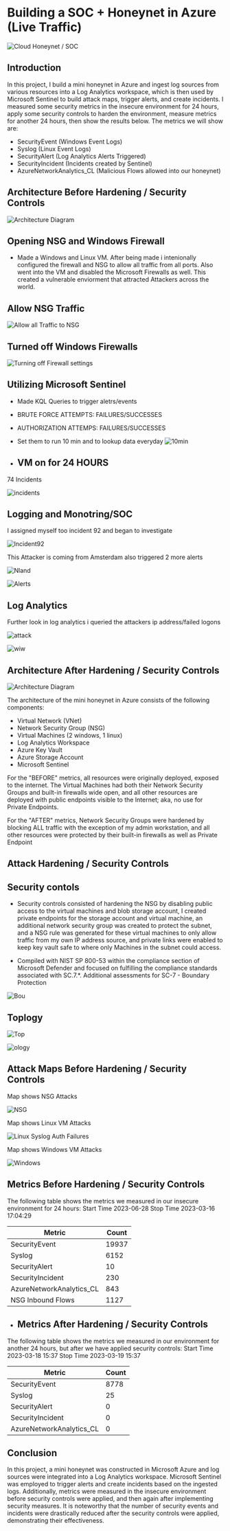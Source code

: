 
# Building a SOC + Honeynet in Azure (Live Traffic)
![Cloud Honeynet / SOC](https://i.imgur.com/7OWSykQ.png)

## Introduction

In this project, I build a mini honeynet in Azure and ingest log sources from various resources into a Log Analytics workspace, which is then used by Microsoft Sentinel to build attack maps, trigger alerts, and create incidents. I measured some security metrics in the insecure environment for 24 hours, apply some security controls to harden the environment, measure metrics for another 24 hours, then show the results below. The metrics we will show are:

- SecurityEvent (Windows Event Logs)
- Syslog (Linux Event Logs)
- SecurityAlert (Log Analytics Alerts Triggered)
- SecurityIncident (Incidents created by Sentinel)
- AzureNetworkAnalytics_CL (Malicious Flows allowed into our honeynet)

## Architecture Before Hardening / Security Controls
![Architecture Diagram](https://i.imgur.com/aBDwnKb.jpg)

## Opening NSG and Windows Firewall

- Made a Windows and Linux VM. After being made i intenionally configured the firewall and NSG to allow all traffic from all ports. Also went into the VM and disabled the Microsoft Firewalls as well. This created a vulnerable enviorment that attracted Attackers across the world.

## Allow NSG Traffic
![Allow all Traffic to NSG](https://imgur.com/wMp1PF0.jpg)

## Turned off Windows Firewalls
![Turning off Firewall settings](https://imgur.com/9wSKUL7.jpg)


## Utilizing Microsoft Sentinel

- Made KQL Queries to trigger aletrs/events
- BRUTE FORCE ATTEMPTS: FAILURES/SUCCESSES
- AUTHORIZATION ATTEMPS: FAILURES/SUCCESSES

- Set them to run 10 min and to lookup data everyday
![10min](https://imgur.com/WhWDdhT.jpg)

- ## VM on for 24 HOURS 
 
 74 Incidents

![incidents](https://imgur.com/vgGr0V9.jpg)

  ## Logging and Monotring/SOC
 I assigned myself too incident 92 and began to investigate

![Incident92](https://imgur.com/4ltnqdS.jpg)

 This Attacker is coming from Amsterdam also triggered 2 more alerts

![Nland](https://imgur.com/mqfYsvL.jpg)

![Alerts](https://imgur.com/LTzxRaj.jpg)

## Log Analytics

 Further look in log analytics i queried the attackers ip address/failed logons

![attack](https://imgur.com/GWrTjo6.jpg)    

![wiw](https://imgur.com/JeH7so4.jpg)

## Architecture After Hardening / Security Controls
![Architecture Diagram](https://i.imgur.com/YQNa9Pp.jpg)

The architecture of the mini honeynet in Azure consists of the following components:

- Virtual Network (VNet)
- Network Security Group (NSG)
- Virtual Machines (2 windows, 1 linux)
- Log Analytics Workspace
- Azure Key Vault
- Azure Storage Account
- Microsoft Sentinel

For the "BEFORE" metrics, all resources were originally deployed, exposed to the internet. The Virtual Machines had both their Network Security Groups and built-in firewalls wide open, and all other resources are deployed with public endpoints visible to the Internet; aka, no use for Private Endpoints.

For the "AFTER" metrics, Network Security Groups were hardened by blocking ALL traffic with the exception of my admin workstation, and all other resources were protected by their built-in firewalls as well as Private Endpoint


## Attack  Hardening / Security Controls

## Security contols

- Security controls consisted of hardening the NSG by disabling public access to the virtual machines and blob storage account, I created private endpoints for the storage account and virtual machine, an additional network security group was created to protect the subnet, and a NSG rule was generated for these virtual machines to only allow traffic from my own IP address source, and private links were enabled to keep key vault safe to where only Machines in the subnet could access.


- Compiled with NIST SP 800-53  within the compliance section of Microsoft Defender and focused on fulfilling the compliance standards associated with SC.7.*. Additional assessments for SC-7 - Boundary Protection

![Bou](https://imgur.com/f2C271K.jpg)

## Toplogy

![Top](https://imgur.com/w9Cnuz3.jpg)

![ology](https://imgur.com/TRExKdF.jpg)


## Attack Maps Before Hardening / Security Controls

Map shows NSG Attacks

![NSG](https://imgur.com/3F7bWQa.jpg)

Map shows Linux VM Attacks

![Linux Syslog Auth Failures](https://imgur.com/hke4JcR.jpg)

Map shows Windows VM Attacks

![Windows](https://imgur.com/4bqO6mo.jpg)


## Metrics Before Hardening / Security Controls

The following table shows the metrics we measured in our insecure environment for 24 hours:
Start Time 2023-06-28
Stop Time 2023-03-16 17:04:29

| Metric                   | Count
| ------------------------ | -----
| SecurityEvent            | 19937
| Syslog                   | 6152
| SecurityAlert            | 10
| SecurityIncident         | 230
| AzureNetworkAnalytics_CL | 843
| NSG Inbound Flows        | 1127      



- ## Metrics After Hardening / Security Controls

The following table shows the metrics we measured in our environment for another 24 hours, but after we have applied security controls:
Start Time 2023-03-18 15:37
Stop Time	2023-03-19 15:37

| Metric                   | Count
| ------------------------ | -----
| SecurityEvent            | 8778
| Syslog                   | 25
| SecurityAlert            | 0
| SecurityIncident         | 0
| AzureNetworkAnalytics_CL | 0

## Conclusion

In this project, a mini honeynet was constructed in Microsoft Azure and log sources were integrated into a Log Analytics workspace. Microsoft Sentinel was employed to trigger alerts and create incidents based on the ingested logs. Additionally, metrics were measured in the insecure environment before security controls were applied, and then again after implementing security measures. It is noteworthy that the number of security events and incidents were drastically reduced after the security controls were applied, demonstrating their effectiveness.


